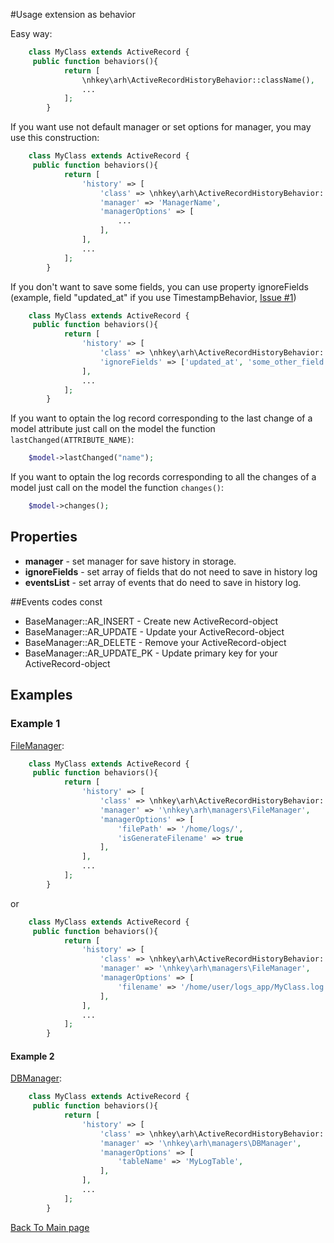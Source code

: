 #Usage extension as behavior

Easy way:
 
```php
    class MyClass extends ActiveRecord {
     public function behaviors(){
            return [
                \nhkey\arh\ActiveRecordHistoryBehavior::className(),
                ...
            ];
        }
```

If you want use not default manager or set options for manager, you may use this construction: 

```php
    class MyClass extends ActiveRecord {
     public function behaviors(){
            return [
                'history' => [
                    'class' => \nhkey\arh\ActiveRecordHistoryBehavior::className(),
                    'manager' => 'ManagerName',
                    'managerOptions' => [
                        ...
                    ],
                ],
                ...
            ];
        }
```

If you don't want to save some fields, you can use property ignoreFields (example, field "updated_at" if you use TimestampBehavior, [Issue #1](https://github.com/nhkey/yii2-activerecord-history/issues/1))

```php
    class MyClass extends ActiveRecord {
     public function behaviors(){
            return [
                'history' => [
                    'class' => \nhkey\arh\ActiveRecordHistoryBehavior::className(),
                    'ignoreFields' => ['updated_at', 'some_other_field'],
                ],
                ...
            ];
        }
```

If you want to optain the log record corresponding to the last change of a model attribute just call on the model the function `lastChanged(ATTRIBUTE_NAME)`:
```php
    $model->lastChanged("name");
```

If you want to optain the log records corresponding to all the changes of a model just call on the model the function `changes()`:
```php
    $model->changes();
```

## Properties

- **manager** - set manager for save history in storage.
- **ignoreFields** - set array of fields that do not need to save in history log
- **eventsList** - set array of events that do need to save in history log. 

##Events codes const
- BaseManager::AR_INSERT - Create new ActiveRecord-object 
- BaseManager::AR_UPDATE - Update your ActiveRecord-object 
- BaseManager::AR_DELETE - Remove your ActiveRecord-object 
- BaseManager::AR_UPDATE_PK - Update primary key for your ActiveRecord-object 

## Examples

### Example 1

[FileManager](https://github.com/nhkey/yii2-activerecord-history/blob/master/docs/en/managers.md#filemanager): 

```php
    class MyClass extends ActiveRecord {
     public function behaviors(){
            return [
                'history' => [
                    'class' => \nhkey\arh\ActiveRecordHistoryBehavior::className(),
                    'manager' => '\nhkey\arh\managers\FileManager',
                    'managerOptions' => [
                        'filePath' => '/home/logs/',
                        'isGenerateFilename' => true
                    ],
                ],
                ...
            ];
        }
```
or

```php
    class MyClass extends ActiveRecord {
     public function behaviors(){
            return [
                'history' => [
                    'class' => \nhkey\arh\ActiveRecordHistoryBehavior::className(),
                    'manager' => '\nhkey\arh\managers\FileManager',
                    'managerOptions' => [
                        'filename' => '/home/user/logs_app/MyClass.log',
                    ],
                ],
                ...
            ];
        }
```



#### Example 2

[DBManager](https://github.com/nhkey/yii2-activerecord-history/blob/master/docs/en/managers.md#dbmanager): 

```php
    class MyClass extends ActiveRecord {
     public function behaviors(){
            return [
                'history' => [
                    'class' => \nhkey\arh\ActiveRecordHistoryBehavior::className(),
                    'manager' => '\nhkey\arh\managers\DBManager',
                    'managerOptions' => [
                        'tableName' => 'MyLogTable',
                    ],
                ],
                ...
            ];
        }
```


[Back To Main page](https://github.com/nhkey/yii2-activerecord-history/blob/master/README.md)
